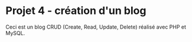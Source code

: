 # Projet 4 - création d'un blog

Ceci est un blog CRUD (Create, Read, Update, Delete) réalisé avec PHP et MySQL.


